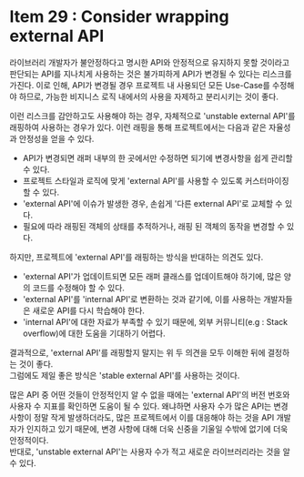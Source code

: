 # Item 29 : Consider wrapping external API

라이브러리 개발자가 불안정하다고 명시한 API와 안정적으로 유지하지 못할 것이라고 판단되는 API를 지나치게 사용하는 것은 불가피하게 API가 변경될 수 있다는 리스크를 가진다.
이로 인해, API가 변경될 경우 프로젝트 내 사용되던 모든 Use-Case를 수정해야 하므로, 가능한 비지니스 로직 내에서의 사용을 자제하고 분리시키는 것이 좋다.

이런 리스크를 감안하고도 사용해야 하는 경우, 자체적으로 'unstable external API'를 래핑하여 사용하는 경우가 있다.
이런 래핑을 통해 프로젝트에서는 다음과 같은 자율성과 안정성을 얻을 수 있다.

- API가 변경되면 래퍼 내부의 한 곳에서만 수정하면 되기에 변경사항을 쉽게 관리할 수 있다.
- 프로젝트 스타일과 로직에 맞게 'external API'를 사용할 수 있도록 커스터마이징 할 수 있다.
- 'external API'에 이슈가 발생한 경우, 손쉽게 '다른 external API'로 교체할 수 있다.
- 필요에 따라 래핑된 객체의 상태를 추적하거나, 래핑 된 객체의 동작을 변경할 수 있다.

하지만, 프로젝트에 'external API'를 래핑하는 방식을 반대하는 의견도 있다.

- 'external API'가 업데이트되면 모든 래퍼 클래스를 업데이트해야 하기에, 많은 양의 코드를 수정해야 할 수 있다.
- 'external API'를 'internal API'로 변환하는 것과 같기에, 이를 사용하는 개발자들은 새로운 API를 다시 학습해야 한다.
- 'internal API'에 대한 자료가 부족할 수 있기 때문에, 외부 커뮤니티(e.g : Stack overflow)에 대한 도움을 기대하기 어렵다.

결과적으로, 'external API'를 래핑할지 말지는 위 두 의견을 모두 이해한 뒤에 결정하는 것이 좋다.  
그럼에도 제일 좋은 방식은 'stable external API'를 사용하는 것이다.

많은 API 중 어떤 것들이 안정적인지 알 수 없을 때에는 'external API'의 버전 번호와 사용자 수 지표를 확인하면 도움이 될 수 있다.
왜냐하면 사용자 수가 많은 API는 변경 사항이 정말 작게 발생하더라도, 많은 프로젝트에서 이를 대응해야 하는 것을 API 개발자가 인지하고 있기 때문에,
변경 사항에 대해 더욱 신중을 기울일 수밖에 없기에 더욱 안정적이다.  
반대로, 'unstable external API'는 사용자 수가 적고 새로운 라이브러리라는 것을 알 수 있다.
